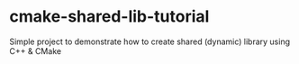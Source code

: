 # cmake-shared-lib-tutorial
Simple project to demonstrate how to create shared (dynamic) library using C++ &amp; CMake
